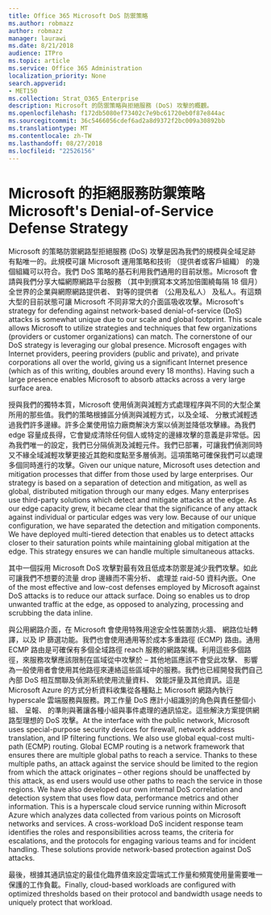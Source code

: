 ```yaml
---
title: Office 365 Microsoft DoS 防禦策略
ms.author: robmazz
author: robmazz
manager: laurawi
ms.date: 8/21/2018
audience: ITPro
ms.topic: article
ms.service: Office 365 Administration
localization_priority: None
search.appverid:
- MET150
ms.collection: Strat_O365_Enterprise
description: Microsoft 的防禦策略與拒絕服務 (DoS) 攻擊的概觀。
ms.openlocfilehash: f172db5080ef73402c7e9bc61720eb0f87e844ac
ms.sourcegitcommit: 36c5466056cdef6ad2a8d9372f2bc009a30892bb
ms.translationtype: MT
ms.contentlocale: zh-TW
ms.lasthandoff: 08/27/2018
ms.locfileid: "22526156"
---
```

# <a name="microsofts-denial-of-service-defense-strategy"></a><span data-ttu-id="e449a-103">Microsoft 的拒絕服務防禦策略</span><span class="sxs-lookup"><span data-stu-id="e449a-103">Microsoft's Denial-of-Service Defense Strategy</span></span>

<span data-ttu-id="e449a-p101">Microsoft 的策略防禦網路型拒絕服務 (DoS) 攻擊是因為我們的規模與全域足跡有點唯一的。此規模可讓 Microsoft 運用策略和技術 （提供者或客戶組織） 的幾個組織可以符合。我們 DoS 策略的基石利用我們通用的目前狀態。Microsoft 會請與我們分享大幅網際網路平台服務 （其中到撰寫本文將加倍圍繞每隔 18 個月） 全世界的企業與網際網路提供者、 對等的提供者 （公用及私人） 及私人。有這類大型的目前狀態可讓 Microsoft 不同非常大的介面區吸收攻擊。</span><span class="sxs-lookup"><span data-stu-id="e449a-p101">Microsoft's strategy for defending against network-based denial-of-service (DoS) attacks is somewhat unique due to our scale and global footprint. This scale allows Microsoft to utilize strategies and techniques that few organizations (providers or customer organizations) can match. The cornerstone of our DoS strategy is leveraging our global presence. Microsoft engages with Internet providers, peering providers (public and private), and private corporations all over the world, giving us a significant Internet presence (which as of this writing, doubles around every 18 months). Having such a large presence enables Microsoft to absorb attacks across a very large surface area.</span></span>

<span data-ttu-id="e449a-p102">授與我們的獨特本質，Microsoft 使用偵測與減輕方式處理程序與不同的大型企業所用的那些值。我們的策略根據區分偵測與減輕方式，以及全域、 分散式減輕透過我們許多邊緣。許多企業使用協力廠商解決方案以偵測並降低攻擊緣。為我們 edge 容量成長得，它會變成清除任何個人或特定的邊緣攻擊的意義是非常低。因為我們唯一的設定，我們已分隔偵測及減輕元件。我們已部署，可讓我們偵測同時又不緣全域減輕攻擊更接近其飽和度點至多層偵測。這項策略可確保我們可以處理多個同時進行的攻擊。</span><span class="sxs-lookup"><span data-stu-id="e449a-p102">Given our unique nature, Microsoft uses detection and mitigation processes that differ from those used by large enterprises. Our strategy is based on a separation of detection and mitigation, as well as global, distributed mitigation through our many edges. Many enterprises use third-party solutions which detect and mitigate attacks at the edge. As our edge capacity grew, it became clear that the significance of any attack against individual or particular edges was very low. Because of our unique configuration, we have separated the detection and mitigation components. We have deployed multi-tiered detection that enables us to detect attacks closer to their saturation points while maintaining global mitigation at the edge. This strategy ensures we can handle multiple simultaneous attacks.</span></span>

<span data-ttu-id="e449a-p103">其中一個採用 Microsoft DoS 攻擊對最有效且低成本防禦是減少我們攻擊。如此可讓我們不想要的流量 drop 邊緣而不需分析、 處理並 raid-50 資料內嵌。</span><span class="sxs-lookup"><span data-stu-id="e449a-p103">One of the most effective and low-cost defenses employed by Microsoft against DoS attacks is to reduce our attack surface. Doing so enables us to drop unwanted traffic at the edge, as opposed to analyzing, processing and scrubbing the data inline.</span></span>

<span data-ttu-id="e449a-p104">與公用網路介面，在 Microsoft 會使用特殊用途安全性裝置防火牆、 網路位址轉譯，以及 IP 篩選功能。我們也會使用通用等於成本多重路徑 (ECMP) 路由。通用 ECMP 路由是可確保有多個全域路徑 reach 服務的網路架構。利用這些多個路徑，來服務攻擊應該限制在區域從中攻擊於 – 其他地區應該不會受此攻擊、 影響為一般使用者會使用其他路徑來連絡這些區域中的服務。我們也已經開發我們自己內部 DoS 相互關聯及偵測系統使用流量資料、 效能評量及其他資訊。這是 Microsoft Azure 的方式分析資料收集從各種點上 Microsoft 網路內執行 hyperscale 雲端服務與服務。跨工作量 DoS 應計小組識別的角色與責任整個小組、 呈報、 的準則與著讓各種小組與事件處理的通訊協定。這些解決方案提供網路型理想的 DoS 攻擊。</span><span class="sxs-lookup"><span data-stu-id="e449a-p104">At the interface with the public network, Microsoft uses special-purpose security devices for firewall, network address translation, and IP filtering functions. We also use global equal-cost multi-path (ECMP) routing. Global ECMP routing is a network framework that ensures there are multiple global paths to reach a service. Thanks to these multiple paths, an attack against the service should be limited to the region from which the attack originates – other regions should be unaffected by this attack, as end users would use other paths to reach the service in those regions. We have also developed our own internal DoS correlation and detection system that uses flow data, performance metrics and other information. This is a hyperscale cloud service running within Microsoft Azure which analyzes data collected from various points on Microsoft networks and services. A cross-workload DoS incident response team identifies the roles and responsibilities across teams, the criteria for escalations, and the protocols for engaging various teams and for incident handling. These solutions provide network-based protection against DoS attacks.</span></span>

<span data-ttu-id="e449a-126">最後，根據其通訊協定的最佳化臨界值來設定雲端式工作量和頻寬使用量需要唯一保護的工作負載。</span><span class="sxs-lookup"><span data-stu-id="e449a-126">Finally, cloud-based workloads are configured with optimized thresholds based on their protocol and bandwidth usage needs to uniquely protect that workload.</span></span>
